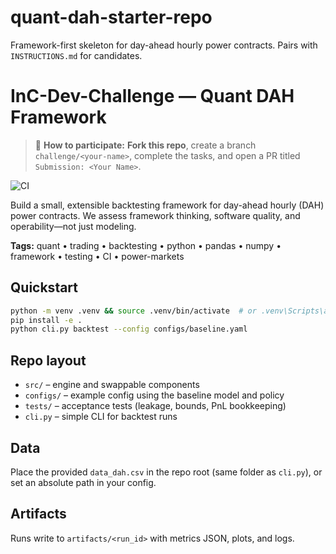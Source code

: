 # quant-dah-starter-repo

Framework-first skeleton for day-ahead hourly power contracts. Pairs with `INSTRUCTIONS.md` for candidates.

# InC-Dev-Challenge — Quant DAH Framework

> 📣 **How to participate:** **Fork this repo**, create a branch `challenge/<your-name>`, complete the tasks, and open a PR titled `Submission: <Your Name>`. 

![CI](https://github.com/dan-incommodities/InC-Dev-Challenge/actions/workflows/ci.yml/badge.svg)

Build a small, extensible backtesting framework for day-ahead hourly (DAH) power contracts. We assess framework thinking, software quality, and operability—not just modeling.

**Tags:** quant • trading • backtesting • python • pandas • numpy • framework • testing • CI • power-markets


## Quickstart
```bash
python -m venv .venv && source .venv/bin/activate  # or .venv\Scripts\activate on Windows
pip install -e .
python cli.py backtest --config configs/baseline.yaml
```

## Repo layout
- `src/` – engine and swappable components
- `configs/` – example config using the baseline model and policy
- `tests/` – acceptance tests (leakage, bounds, PnL bookkeeping)
- `cli.py` – simple CLI for backtest runs

## Data
Place the provided `data_dah.csv` in the repo root (same folder as `cli.py`), or set an absolute path in your config.

## Artifacts
Runs write to `artifacts/<run_id>` with metrics JSON, plots, and logs.
